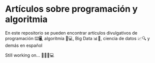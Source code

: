 # Artículos sobre programación y algoritmia

En este repositorio se pueden encontrar artículos divulgativos de programación ⌨️🖥️, algoritmia 🧮️💻️, Big Data 📊️💾️, ciencia de datos 📈️🔍️ y demás en español

Still working on... 👀️💡️🧠️💻️

